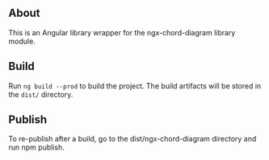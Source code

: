 ## About
This is an Angular library wrapper for the ngx-chord-diagram library module.
## Build
Run `ng build --prod` to build the project. 
The build artifacts will be stored in the `dist/` directory.

## Publish
To re-publish after a build, go to the dist/ngx-chord-diagram directory
and run npm publish.
